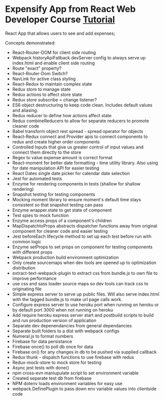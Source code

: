# Expensify App from React Web Developer Course [Tutorial](https://www.udemy.com/react-2nd-edition/v4)
React App that allows users to see and add expenses;

Concepts demonstrated:
* React-Router-DOM for client side routing
* Webpack historyApiFallback devServer config to always serve up index.html and enable client side routing
* Route "exact" property?
* React-Router-Dom Switch? 
* NavLink for active class styling
* React-Redux to maintain complex state
* Redux store to manage state
* Redux actions to affect store state
* Redux store subscribe = change listener?
* ES6 object destructuring to keep code clean. Includes default values and aliasing. 
* Redux reducer to define how actions affect state
* Redux combineReducers to allow for separate reducers to promote cleaner code
* Babel transform object rest spread - spread operator for objects
* React-Redux connect and Provider apis to connect components to redux and create higher order components
* Controlled Inputs that give us greater control of input values and connect them directly to the store
* Regex to value expense amount is correct format
* React-moment for better date formatting - time utility library. Also using for date manipulation API for easier testing
* React Dates single date picker for calendar date selection
* Jest for automated tests
* Enzyme for rendering components in tests (shallow for shallow rendering)
* Snapshot testing for testing components
* Mocking moment library to ensure moment's default time stays consistent so that snapshot testing can pass
* Enzyme wrapper.state to get state of component
* Test spies to mock function
* Enzyme access props of a component's children
* MapDispatchtoProps abstracts dispatcher functions away from original component for cleaner code and easier testing
* Jest beforeEach lifecycle method to set up each test before run with common logic
* Enzyme setProps to set props on component for testing components with different props
* Webpack production build environment optimization
* Only create sourcemaps when dev tools are opened up to optimization distribution
* extract-text-webpack-plugin to extract css from bundle.js to own file to improve performance
* use css and sass loader source maps so dev tools can track css to originating file
* Simple express server to serve up public files. Will also serve index.html with the tagged bundle.js to make url page calls work.
* Configure express server to use heroku port when running on heroku or by default port 3000 when not running on heroku
* Add require heroku express server start and postbuild scripts to build and run production version of application
* Separate dev depenendancies from general dependancies
* Separate built folders to a dist with webpack configs
* Numeral.js to format numbers
* Firebase for data persistance
* Firebase once() to poll db once for data
* Firebase on() for any changes in db to be pushed via supplied callback
* Redux thunk - dispatch functions to use firebase with redux
* Redux-mock-store to mock store for testing
* Async jest tests with done()
* npm cross-evn maniupulate script to set environment variable
* Created separate test db from firebase
* NPM dotenv loads environment variables for easy use
* webpack.DefinePlugin to pass down env variable values into clientside code
